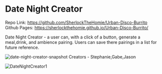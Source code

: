 # Date Night Creator
Repo Link: https://github.com/SherlockTheHomie/Urban-Disco-Burrito
Github Pages: https://sherlockthehomie.github.io/Urban-Disco-Burrito/

Date Night Creator - a user can, with a click of a button, generate a meal,drink, and ambience pairing. Users can save there pairings in a list for future reference.

![date-night-creator-snapshot](https://user-images.githubusercontent.com/75548830/143142769-54f5ef28-9134-46cd-94d3-cdeff8854b19.png)
Creators - Stephanie,Gabe,Jason

![DateNightCreator1](https://user-images.githubusercontent.com/86977087/143974287-cf89f574-b3ff-46db-8e84-a184f60095a8.jpg)
